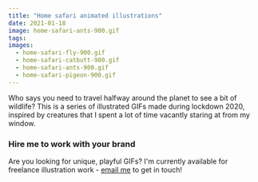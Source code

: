 ```yaml
---
title: "Home safari animated illustrations"
date: 2021-01-18
image: home-safari-ants-900.gif
tags:
images:
  - home-safari-fly-900.gif
  - home-safari-catbutt-900.gif
  - home-safari-ants-900.gif
  - home-safari-pigeon-900.gif
---
```


Who says you need to travel halfway around the planet to see a bit of wildlife? This is a series of illustrated GIFs made during lockdown 2020, inspired by creatures that I spent a lot of time vacantly staring at from my window.

### Hire me to work with your brand
Are you looking for unique, playful GIFs? I'm currently available for freelance illustration work - [email me](mailto:vicky.hughes@hotmail.com) to get in touch!